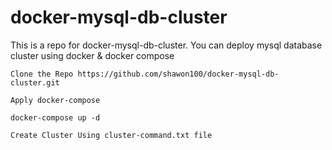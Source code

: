 # docker-mysql-db-cluster
This is a repo for docker-mysql-db-cluster. You can deploy mysql database cluster using docker &amp; docker compose

```
Clone the Repo https://github.com/shawon100/docker-mysql-db-cluster.git

Apply docker-compose

docker-compose up -d

Create Cluster Using cluster-command.txt file

```

